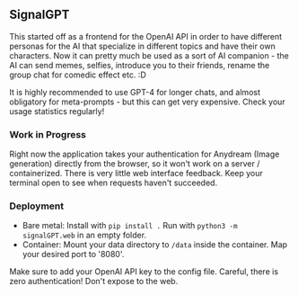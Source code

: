## SignalGPT

This started off as a frontend for the OpenAI API in order to have different personas for the AI that specialize in different topics and have their own characters.
Now it can pretty much be used as a sort of AI companion - the AI can send memes, selfies, introduce you to their friends, rename the group chat for comedic effect etc. :D

It is highly recommended to use GPT-4 for longer chats, and almost obligatory for meta-prompts - but this can get very expensive. Check your usage statistics regularly!

### Work in Progress

Right now the application takes your authentication for Anydream (Image generation) directly from the browser, so it won't work on a server / containerized.
There is very little web interface feedback. Keep your terminal open to see when requests haven't succeeded.

### Deployment

* Bare metal: Install with `pip install .` Run with `python3 -m signalGPT.web` in an empty folder.
* Container: Mount your data directory to `/data` inside the container. Map your desired port to '8080'.

Make sure to add your OpenAI API key to the config file.
Careful, there is zero authentication! Don't expose to the web.
